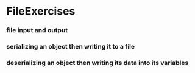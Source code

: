 # FileExercises



### file input and output
### serializing an object then writing it to a file
### deserializing an object then writing its data into its variables

